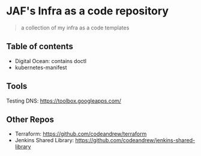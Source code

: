# JAF's Infra as a code repository
> a collection of my infra as a code templates

## Table of contents
- Digital Ocean: contains doctl
- kubernetes-manifest


## Tools

Testing DNS: https://toolbox.googleapps.com/

## Other Repos
- Terraform: https://github.com/codeandrew/terraform
- Jenkins Shared Library: https://github.com/codeandrew/jenkins-shared-library
